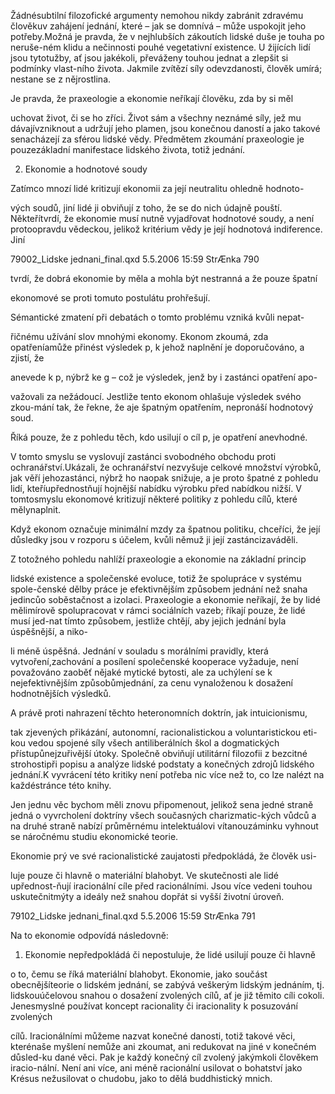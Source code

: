 
Žádnésubtilní filozofické argumenty nemohou nikdy zabránit zdravému člověkuv zahájení jednání, které – jak se domnívá – může uspokojit jeho potřeby.Možná je pravda, že v nejhlubších zákoutích lidské duše je touha po neruše-ném klidu a nečinnosti pouhé vegetativní existence. U žijících lidí jsou tytotužby, ať jsou jakékoli, převáženy touhou jednat a zlepšit si podmínky vlast-ního života. Jakmile zvítězí síly odevzdanosti, člověk umírá; nestane se z nějrostlina.

Je pravda, že praxeologie a ekonomie neříkají člověku, zda by si měl

uchovat život, či se ho zříci. Život sám a všechny neznámé síly, jež mu dávajívzniknout a udržují jeho plamen, jsou konečnou daností a jako takové senacházejí za sférou lidské vědy. Předmětem zkoumání praxeologie je pouzezákladní manifestace lidského života, totiž jednání.

2. Ekonomie a hodnotové soudy

Zatímco mnozí lidé kritizují ekonomii za její neutralitu ohledně hodnoto-

vých soudů, jiní lidé ji obviňují z toho, že se do nich údajně pouští. Někteřítvrdí, že ekonomie musí nutně vyjadřovat hodnotové soudy, a není protoopravdu vědeckou, jelikož kritérium vědy je její hodnotová indiference. Jiní

79002_Lidske jednani_final.qxd 5.5.2006 15:59 StrÆnka 790

tvrdí, že dobrá ekonomie by měla a mohla být nestranná a že pouze špatní

ekonomové se proti tomuto postulátu prohřešují.

Sémantické zmatení při debatách o tomto problému vzniká kvůli nepat-

řičnému užívání slov mnohými ekonomy. Ekonom zkoumá, zda opatřeníamůže přinést výsledek p, k jehož naplnění je doporučováno, a zjistí, že

anevede k p, nýbrž ke g – což je výsledek, jenž by i zastánci opatření apo-

važovali za nežádoucí. Jestliže tento ekonom ohlašuje výsledek svého zkou-mání tak, že řekne, že aje špatným opatřením, nepronáší hodnotový soud.

Říká pouze, že z pohledu těch, kdo usilují o cíl p, je opatření anevhodné.

V tomto smyslu se vyslovují zastánci svobodného obchodu proti ochranářství.Ukázali, že ochranářství nezvyšuje celkové množství výrobků, jak věří jehozastánci, nýbrž ho naopak snižuje, a je proto špatné z pohledu lidí, kteříupřednostňují hojnější nabídku výrobku před nabídkou nižší. V tomtosmyslu ekonomové kritizují některé politiky z pohledu cílů, které mělynaplnit.

Když ekonom označuje minimální mzdy za špatnou politiku, chceříci, že její důsledky jsou v rozporu s účelem, kvůli němuž ji její zastáncizaváděli.

Z totožného pohledu nahlíží praxeologie a ekonomie na základní princip

lidské existence a společenské evoluce, totiž že spolupráce v systému spole-čenské dělby práce je efektivnějším způsobem jednání než snaha jedincůo soběstačnost a izolaci. Praxeologie a ekonomie neříkají, že by lidé mělimírově spolupracovat v rámci sociálních vazeb; říkají pouze, že lidé musí jed-nat tímto způsobem, jestliže chtějí, aby jejich jednání byla úspěšnější, a niko-

li méně úspěšná. Jednání v souladu s morálními pravidly, která vytvoření,zachování a posílení společenské kooperace vyžaduje, není považováno zaoběť nějaké mytické bytosti, ale za uchýlení se k nejefektivnějším způsobůmjednání, za cenu vynaloženou k dosažení hodnotnějších výsledků.

A právě proti nahrazení těchto heteronomních doktrín, jak intuicionismu,

tak zjevených přikázání, autonomní, racionalistickou a voluntaristickou eti-kou vedou spojené síly všech antiliberálních škol a dogmatických přístupůnejzuřivější útoky. Společně obviňují utilitární filozofii z bezcitné strohostipři popisu a analýze lidské podstaty a konečných zdrojů lidského jednání.K vyvrácení této kritiky není potřeba nic více než to, co lze nalézt na každéstránce této knihy.

Jen jednu věc bychom měli znovu připomenout, jelikož sena jedné straně jedná o vyvrcholení doktríny všech současných charizmatic-kých vůdců a na druhé straně nabízí průměrnému intelektuálovi vítanouzáminku vyhnout se náročnému studiu ekonomické teorie.

Ekonomie prý ve své racionalistické zaujatosti předpokládá, že člověk usi-

luje pouze či hlavně o materiální blahobyt. Ve skutečnosti ale lidé upřednost-ňují iracionální cíle před racionálními. Jsou více vedeni touhou uskutečnitmýty a ideály než snahou dopřát si vyšší životní úroveň.

79102_Lidske jednani_final.qxd 5.5.2006 15:59 StrÆnka 791

Na to ekonomie odpovídá následovně:

1. Ekonomie nepředpokládá či nepostuluje, že lidé usilují pouze či hlavně

o to, čemu se říká materiální blahobyt. Ekonomie, jako součást obecnějšíteorie o lidském jednání, se zabývá veškerým lidským jednáním, tj. lidskouúčelovou snahou o dosažení zvolených cílů, ať je již těmito cíli cokoli. Jenesmyslné používat koncept racionality či iracionality k posuzování zvolených

cílů. Iracionálními můžeme nazvat konečné danosti, totiž takové věci, kterénaše myšlení nemůže ani zkoumat, ani redukovat na jiné v konečném důsled-ku dané věci. Pak je každý konečný cíl zvolený jakýmkoli člověkem iracio-nální. Není ani více, ani méně racionální usilovat o bohatství jako Krésus nežusilovat o chudobu, jako to dělá buddhistický mnich.
